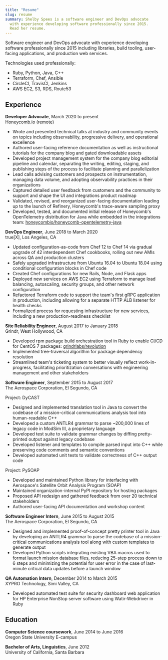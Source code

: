 ```yaml
---
title: "Resume"
slug: resume
summary: Shelby Spees is a software engineer and DevOps advocate
  with experience developing software professionally since 2015.
  Read her resume.
---
```


Software engineer and DevOps advocate
with experience developing software professionally since 2015
including libraries, build tooling, user-facing applications,
and production web services.

Technologies used professionally:

- Ruby, Python, Java, C++
- Terraform, Chef, Ansible
- CircleCI, TravisCI, Jenkins
- AWS EC2, S3, RDS, Route53

## Experience

**Developer Advocate**, March 2020 to present  
Honeycomb.io (remote)

- Wrote and presented technical talks at industry and community events
  on topics including observability, progressive delivery,
  and operational excellence
- Authored user-facing reference documentation as well as
  instructional tutorials for the company blog and gated downloadable assets
- Developed project management system for the company blog editorial pipeline
  and calendar, separating the writing, editing, staging, and publishing steps
  of the process to facilitate planning and parallelization
- Lead calls advising customers and prospects on instrumentation,
  managing data volume, and adopting observability practices
  in their organizations
- Captured detailed user feedback from customers and the community
  to support and shape the UI and integrations product roadmap
- Validated, revised, and reorganized user-facing documentation
  leading up to the launch of Refinery, Honeycomb's trace-aware sampling proxy
- Developed, tested, and documented initial release of Honeycomb's
  OpenTelemetry distribution for Java while embedded in the integrations team:
  [honeycombio/honeycomb-opentelemetry-java](https://github.com/honeycombio/honeycomb-opentelemetry-java)

**DevOps Engineer**, June 2018 to March 2020  
true[X], Los Angeles, CA

- Updated configuration-as-code from Chef 12 to Chef 14 via gradual upgrade
  of 42 interdependent Chef cookbooks, rolling out new AMIs across
  QA and production clusters
- Safely upgraded infrastructure from Ubuntu 16.04 to Ubuntu 18.04
  using conditional configuration blocks in Chef code
- Created Chef configurations for new Rails, Node, and Flask apps
- Deployed new services on AWS EC2 using Terraform to manage load balancing,
  autoscaling, security groups, and other network configuration
- Refactored Terraform code to support the team's first gRPC application
  in production, including allowing for a separate HTTP ALB listener
  for health checks
- Formalized process for requesting infrastructure for new services,
  including a new production-readiness checklist

**Site Reliability Engineer**, August 2017 to January 2018  
Grindr, West Hollywood, CA

- Developed rpm package build orchestration tool in Ruby to enable CI/CD
  for CentOS 7 packages:
  [grindrlabs/revolution](https://github.com/grindrlabs/revolution)
- Implemented tree-traversal algorithm for package dependency resolution
- Streamlined team's ticketing system to better visually reflect
  work-in-progress, facilitating prioritization conversations
  with engineering management and other stakeholders

**Software Engineer**, September 2015 to August 2017  
The Aerospace Corporation, El Segundo, CA

Project: DyCAST

- Designed and implemented translation tool in Java to convert the codebase of a
  mission-critical communications analysis tool into human-readable C++
- Developed a custom ANTLR4 grammar to parse ~200,000 lines of legacy code
  in ModSim III, a proprietary language
- Developed test suite to validate grammar changes by diffing pretty-printed
  output against legacy codebase
- Developed listener and templates to compile parsed input into C++
  while preserving code comments and semantic conventions
- Developed automated unit tests to validate correctness of C++ output code

Project: PySOAP

- Developed and maintained Python library for interfacing with Aerospace's
  Satellite Orbit Analysis Program (SOAP)
- Maintained organization-internal PyPI repository for hosting packages
- Proposed API redesign and gathered feedback from over 20 technical
  stakeholders
- Authored user-facing API documentation and workshop content

**Software Engineer Intern**, June 2015 to August 2015  
The Aerospace Corporation, El Segundo, CA

- Designed and implemented proof-of-concept pretty printer tool in Java
  by developing an ANTLR4 grammar to parse the codebase of a mission-critical
  communications analysis tool along with custom templates to generate output
- Developed Python scripts integrating existing VBA macros used to format
  launch mission database files, reducing 25-step process down to 6 steps
  and minimizing the potential for user error in the case of
  last-minute critical data updates before a launch window

**QA Automation Intern**, December 2014 to March 2015  
XYPRO Technology, Simi Valley, CA

- Developed automated test suite for security dashboard web application
  for HP Enterprise NonStop server software using Watir-Webdriver in Ruby

## Education

**Computer Science coursework**, June 2014 to June 2016  
Oregon State University E-campus  

**Bachelor of Arts, Linguistics**, June 2012  
University of California, Santa Barbara  
